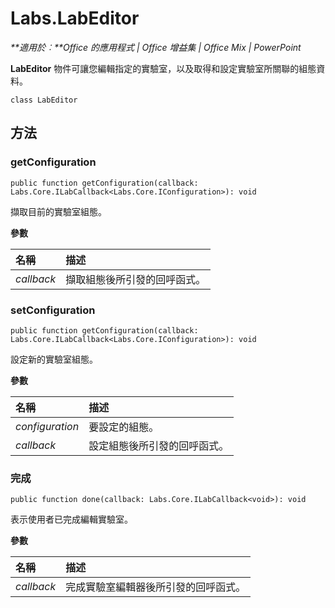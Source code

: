 
# <a name="labs.labeditor"></a>Labs.LabEditor

 _**適用於︰**Office 的應用程式 | Office 增益集 | Office Mix | PowerPoint_

**LabEditor** 物件可讓您編輯指定的實驗室，以及取得和設定實驗室所關聯的組態資料。

```
class LabEditor
```


## <a name="methods"></a>方法


### <a name="getconfiguration"></a>getConfiguration

 `public function getConfiguration(callback: Labs.Core.ILabCallback<Labs.Core.IConfiguration>): void`

擷取目前的實驗室組態。

 **參數**


|**名稱**|**描述**|
|:-----|:-----|
| _callback_|擷取組態後所引發的回呼函式。|

### <a name="setconfiguration"></a>setConfiguration

 `public function getConfiguration(callback: Labs.Core.ILabCallback<Labs.Core.IConfiguration>): void`

設定新的實驗室組態。

 **參數**


|**名稱**|**描述**|
|:-----|:-----|
| _configuration_|要設定的組態。|
| _callback_|設定組態後所引發的回呼函式。|

### <a name="done"></a>完成

 `public function done(callback: Labs.Core.ILabCallback<void>): void`

表示使用者已完成編輯實驗室。

 **參數**


|**名稱**|**描述**|
|:-----|:-----|
| _callback_|完成實驗室編輯器後所引發的回呼函式。|
